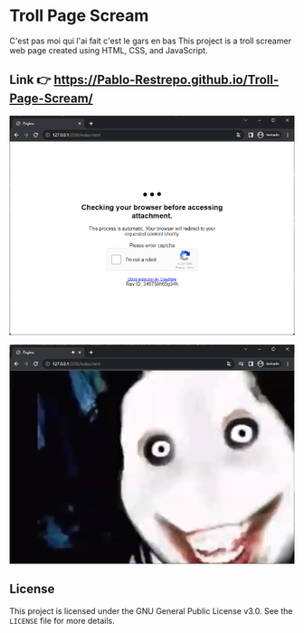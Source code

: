 # Troll Page Scream
C'est pas moi qui l'ai fait c'est le gars en bas
This project is a troll screamer web page created using HTML, CSS, and JavaScript.
 
## Link 👉 https://Pablo-Restrepo.github.io/Troll-Page-Scream/

<p align="center">
  <img src="docs/image1.png"">
</p>

<p align="center">
  <img src="docs/image2.png"">
</p>

## License
This project is licensed under the GNU General Public License v3.0. See the `LICENSE` file for more details.
